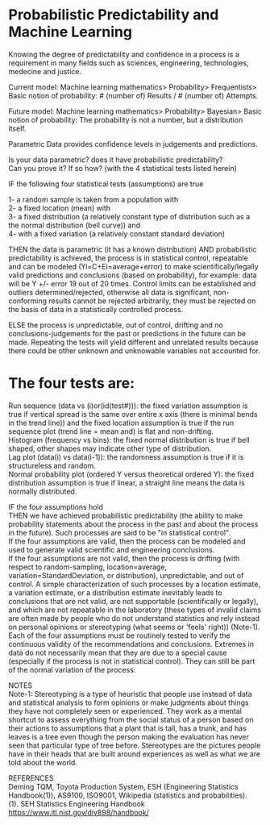 # Probabilistic Predictability and Machine Learning

Knowing the degree of predictability and confidence in a process is a requirement in many fields such as sciences, engineering, technologies, medecine and justice.  

Current model: Machine learning mathematics> Probability> Frequentists> Basic notion of probability: # (number of) Results / # (number of) Attempts.   

Future model: Machine learning mathematics> Probability> Bayesian> Basic notion of probability: The probability is not a number, but a distribution itself.  


Parametric Data provides confidence levels in judgements and predictions.  

Is your data parametric? does it have probabilistic predictability?  
Can you prove it? If so how? (with the 4 statistical tests listed herein)  

IF the following four statistical tests (assumptions) are true  

1- a random sample is taken from a population with  
2- a fixed location (mean) with  
3- a fixed distribution (a relatively constant type of distribution such as a the normal distribution (bell curve)) and  
4- with a fixed variation (a relatively constant standard deviation)

THEN the data is parametric (it has a known distribution) AND probabilistic predictability is achieved, the process is in statistical control, repeatable and can be modeled (Yi=C+Ei=average+error) to make scientifically/legally valid predictions and conclusions (based on probability), for example: data will be Y +/- error 19 out of 20 times.  Control limits can be established and outliers determined/rejected, otherwise all data is significant, non-conforming results cannot be rejected arbitrarily, they must be rejected on the basis of data in a statistically controlled process.

ELSE the process is unpredictable, out of control, drifting and no conclusions-judgements for the past or predictions in the future can be made. Repeating the tests will yield different and unrelated results because there could be other unknown and unknowable variables not accounted for.

# The four tests are:  
Run sequence (data vs (i)or(id(test#))): the fixed variation assumption is true if vertical spread is the same over entire x axis (there is minimal bends in the trend line)) and the fixed location assumption is true if the run sequence plot (trend line = mean and) is flat and non-drifting.  
Histogram (frequency vs bins): the fixed normal distribution is true if bell shaped, other shapes may indicate other type of distribution.  
Lag plot (data(i) vs data(i-1)): the randomness assumption is true if it is structureless and random.  
Normal probability plot (ordered Y versus theoretical ordered Y): the fixed distribution assumption is true if linear, a straight line means the data is normally distributed.  

IF the four assumptions hold  
THEN we have achieved probabilistic predictability (the ability to make probability statements about the process in the past and about the process in the future). Such processes are said to be "in statistical control".  
If the four assumptions are valid, then the process can be modeled and used to generate valid scientific and engineering conclusions.  
If the four assumptions are not valid, then the process is drifting (with respect to random-sampling, location=average, variation=StandardDeviation, or distribution), unpredictable, and out of control. A simple characterization of such processes by a location estimate, a variation estimate, or a distribution estimate inevitably leads to conclusions that are not valid, are not supportable (scientifically or legally), and which are not repeatable in the laboratory (these types of invalid claims are often made by people who do not understand statistics and rely instead on personal opinions or stereotyping (what seems or 'feels' right)) (Note-1).  
Each of the four assumptions must be routinely tested to verify the continuous validity of the recommendations and conclusions.
Extremes in data do not necessarily mean that they are due to a special cause (especially if the process is not in statistical control). They can still be part of the normal variation of the process.  

NOTES  
Note-1: Stereotyping is a type of heuristic that people use instead of data and statistical analysis to form opinions or make judgments about things they have not completely seen or experienced. They work as a mental shortcut to assess everything from the social status of a person based on their actions to assumptions that a plant that is tall, has a trunk, and has leaves is a tree even though the person making the evaluation has never seen that particular type of tree before. Stereotypes are the pictures people have in their heads that are built around experiences as well as what we are told about the world.  

REFERENCES  
Deming TQM, Toyota Production System, ESH (Engineering Statistics Handbook(1)), AS9100, ISO9001, Wikipedia (statistics and probabilities).  
(1). SEH Statistics Engineering Handbook https://www.itl.nist.gov/div898/handbook/
